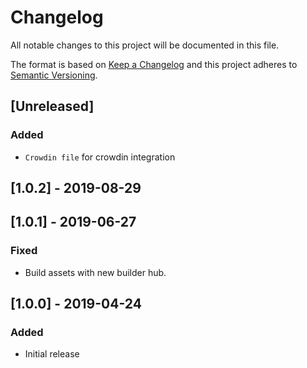 # Changelog

All notable changes to this project will be documented in this file.

The format is based on [Keep a Changelog](http://keepachangelog.com/en/1.0.0/)
and this project adheres to [Semantic Versioning](http://semver.org/spec/v2.0.0.html).

## [Unreleased]

### Added 
- `Crowdin file` for crowdin integration

## [1.0.2] - 2019-08-29

## [1.0.1] - 2019-06-27
### Fixed
- Build assets with new builder hub.
## [1.0.0] - 2019-04-24

### Added

- Initial release
